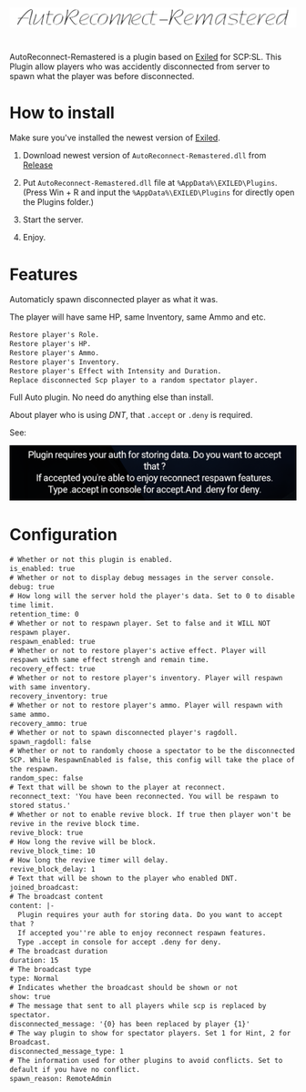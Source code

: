 <div align="center">
  <img src="https://github.com/XKaguya/AutoReconnect-Remastered/blob/main/AutoReconnect-Remastered.png">
</div>

#
AutoReconnect-Remastered is a plugin based on [Exiled](https://github.com/Exiled-Team/EXILED) for SCP:SL. This Plugin allow players who was accidently disconnected from server to spawn what the player was before disconnected.

# How to install

Make sure you've installed the newest version of [Exiled](https://github.com/Exiled-Team/EXILED).

1. Download newest version of `AutoReconnect-Remastered.dll` from [Release](https://github.com/XKaguya/AutoReconnect-Remastered/releases)

2. Put `AutoReconnect-Remastered.dll` file at `%AppData%\EXILED\Plugins`. (Press Win + R and input the `%AppData%\EXILED\Plugins` for directly open the Plugins folder.)

3. Start the server.

4. Enjoy.


# Features

Automaticly spawn disconnected player as what it was.

The player will have same HP, same Inventory, same Ammo and etc.

```
Restore player's Role.
Restore player's HP.
Restore player's Ammo.
Restore player's Inventory.
Restore player's Effect with Intensity and Duration.
Replace disconnected Scp player to a random spectator player.
```

Full Auto plugin. No need do anything else than install.

About player who is using *DNT*, that `.accept` or `.deny` is required.

See: 

<div align="center">
  <img src="https://github.com/XKaguya/AutoReconnect-Remastered/blob/main/DNT%20Hint.png">
</div>


# Configuration

```
# Whether or not this plugin is enabled.
is_enabled: true
# Whether or not to display debug messages in the server console.
debug: true
# How long will the server hold the player's data. Set to 0 to disable time limit.
retention_time: 0
# Whether or not to respawn player. Set to false and it WILL NOT respawn player.
respawn_enabled: true
# Whether or not to restore player's active effect. Player will respawn with same effect strengh and remain time.
recovery_effect: true
# Whether or not to restore player's inventory. Player will respawn with same inventory.
recovery_inventory: true
# Whether or not to restore player's ammo. Player will respawn with same ammo.
recovery_ammo: true
# Whether or not to spawn disconnected player's ragdoll.
spawn_ragdoll: false
# Whether or not to randomly choose a spectator to be the disconnected SCP. While RespawnEnabled is false, this config will take the place of the respawn.
random_spec: false
# Text that will be shown to the player at reconnect.
reconnect_text: 'You have been reconnected. You will be respawn to stored status.'
# Whether or not to enable revive block. If true then player won't be revive in the revive block time.
revive_block: true
# How long the revive will be block.
revive_block_time: 10
# How long the revive timer will delay.
revive_block_delay: 1
# Text that will be shown to the player who enabled DNT.
joined_broadcast:
# The broadcast content
content: |-
  Plugin requires your auth for storing data. Do you want to accept that ?
  If accepted you''re able to enjoy reconnect respawn features.
  Type .accept in console for accept .deny for deny.
# The broadcast duration
duration: 15
# The broadcast type
type: Normal
# Indicates whether the broadcast should be shown or not
show: true
# The message that sent to all players while scp is replaced by spectator.
disconnected_message: '{0} has been replaced by player {1}'
# The way plugin to show for spectator players. Set 1 for Hint, 2 for Broadcast.
disconnected_message_type: 1
# The information used for other plugins to avoid conflicts. Set to default if you have no conflict.
spawn_reason: RemoteAdmin
```

